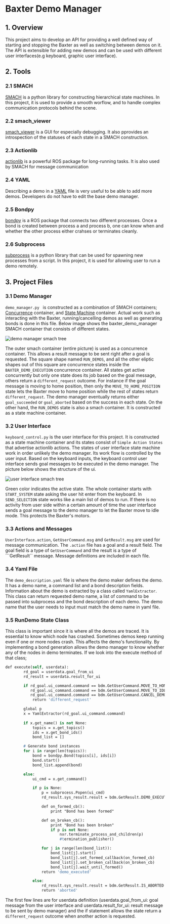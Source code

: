 # Baxter Demo Manager

## 1. Overview
This project aims to develop an API for providing a well defined way of starting and stopping the Baxter as well as switching between demos on it. The API is extensible for adding new demos and can be used with different user interfaces(e.g keyboard, graphic user interface). 

## 2. Tools

### 2.1 SMACH
[SMACH](http://wiki.ros.org/smach) is a python library for constructing hierarchical state machines. In this project, it is used to provide a smooth worflow, and to handle complex communication protocols behind the scene.

### 2.2 smach_viewer
[smach_viewer](http://wiki.ros.org/YAML%20Overview) is a GUI for especially debugging. It also pprovides an introspection of the statuses of each state in a SMACH construction.

### 2.3 Actionlib
[actionlib](http://wiki.ros.org/actionlib) is a powerful ROS package for long-running tasks. It is also used by SMACH for message communication

### 2.4 YAML
Describing a demo in a [YAML](http://wiki.ros.org/YAML%20Overview) file is very useful to be able to add more demos. Developers do not have to edit the base demo manager. 

### 2.5 Bondpy
[bondpy](http://wiki.ros.org/bondpy) is a ROS package that connects two different processes. Once a bond is created between process a and process b, one can know when and whether the other process either crahses or terminates cleanly.

### 2.6 Subprocess
[subprocess](https://docs.python.org/2/library/subprocess.html) is a python library that can be used for spawning new processes from a script. In this project, it is used for allowing user to run a demo remotely. 

## 3. Project Files
### 3.1 Demo Manager
```demo_manager.py ``` is constructed as a combination of SMACH containers; [Concurrence](http://docs.ros.org/jade/api/smach/html/python/smach.concurrence.Concurrence-class.html) container, and [State Machine](http://docs.ros.org/jade/api/smach/html/python/smach.state_machine.StateMachine-class.html) container. Actual work such as interacting with the Baxter, running/cancelling demos as well as generating bonds is done in this file. Below image shows the baxter_demo_manager SMACH container that consists of different states. 

![demo manager smach tree](image/dm_smach_tree.png)

The outer smach container (entire picture) is used as a concurrence container. This allows a result message to be sent right after a goal is requested. The square shape named ```RUN_DEMOS```, and all the other eliptic shapes out of this square are concurrence states inside the ```BAXTER_DEMO_EXECUTION``` concurrence container. All states get active concurrently but only one state does its job based on the goal message, others return a ```different_request``` outcome. For instance if the goal message is moving to home position, then only the ```MOVE_TO_HOME_POSITION``` state lets the Baxter move to home position while the rest of states return ```different_request```. The demo manager eventually returns either ```goal_succeeded``` or ```goal_aborted``` based on the success in each state. On the other hand, the ```RUN_DEMOS``` state is also a smach container. It is constructed as a state machine container. 

### 3.2 User Interface
```keyboard_control.py``` is the user interface for this project. It is constructed as a state machine container and its states consist of ```Simple Action States``` that advertise actionlib actions. The states of user interface state machine work in order unlikely the demo manager. Its work flow is controlled by the user input. Based on the keyboard inputs, the keyboard control user interface sends goal messages to be executed in the demo manager. The picture below shows the structure of the ui. 

![user interface smach tree](image/ui_smach_tree.png)

Green color indicates the active state. The whole container starts with ```START_SYSTEM``` state asking the user hit enter from the keyboard. In ```SEND_SELECTION``` state works like a main list of demos to run. If there is no activity from user side within a certain amount of time the user interface sends a goal message to the demo manager to let the Baxter move to idle mode. This protects the Baxter's motors.

### 3.3 Actions and Messages
```UserInterface.action```, ```GetUserCommand.msg``` and ```GetResult.msg``` are used for message communication. The ```.action``` file has a goal and a result field. The goal field is a type of ```GetUserCommand``` and the result is a type of ```GetResult`` message. Message definitions are included in each file.

### 3.4 Yaml File
The ```demo_description.yaml``` file is where the demo maker defines the demo. It has a demo name, a command list and a bond description fields. Information about the demo is extracted by a class called ```YamlExtractor```. This class can return requested demo name, a list of command to be passed into subprocess and the bond description of each demo. The demo name that the user needs to input must match the demo name in yaml file.

### 3.5 RunDemo State Class
This class is important since it is where all the demos are traced. It is essential to know which node has crashed. Sometimes demos keep running even if one or more nodes crash. This affects the demo's functionality. By implementing a bond generation allows the demo manager to know whether any of the nodes in demo terminates. If we look into the execute method of that class;

```p
def execute(self, userdata):
		rd_goal = userdata.goal_from_ui
		rd_result = userdata.result_for_ui

		if rd_goal.ui_command.command == bdm.GetUserCommand.MOVE_TO_HOME_POSITION or \
		   rd_goal.ui_command.command == bdm.GetUserCommand.MOVE_TO_IDLE_MODE or \
		   rd_goal.ui_command.command == bdm.GetUserCommand.CANCEL_DEMO:
			return 'different_request'

		global p
		x = YamlExtractor(rd_goal.ui_command.command)
		
		if x.get_name() is not None:
			topics = x.get_topics()
			ids = x.get_bond_ids()
			bond_list = []

		# Generate bond instances
		for i in range(len(topics)):
			bond = bondpy.Bond(topics[i], ids[i])
			bond.start()
			bond_list.append(bond)		

		else:
			ui_cmd = x.get_command()

			if p is None:
				p = subprocess.Popen(ui_cmd)
				rd_result.sys_result.result = bdm.GetResult.DEMO_EXECUTED

				def on_formed_cb():
					print "Bond has been formed"

				def on_broken_cb():
					print "Bond has been broken"
					if p is not None:
						nxr.terminate_process_and_children(p)
						#termination_publisher()

				for j in range(len(bond_list)):
					bond_list[j].start()
					bond_list[j].set_formed_callback(on_formed_cb)
					bond_list[j].set_broken_callback(on_broken_cb)
					bond_list[j].wait_until_formed()
				return 'demo_executed'

			else:
				rd_result.sys_result.result = bdm.GetResult.IS_ABORTED
				return 'aborted'
```
The first few lines are for userdata definition (userdata.goal_from_ui: goal message from the user interface and userdata.result_for_ui: result message to be sent by demo manager) and the if statement allows the state return a ```different_request``` outcome when another action is requested. 
